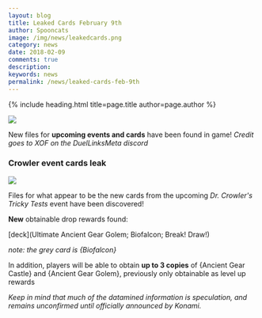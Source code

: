 ```yaml
---
layout: blog
title: Leaked Cards February 9th
author: Spooncats
image: /img/news/leakedcards.png
category: news
date: 2018-02-09
comments: true
description: 
keywords: news
permalink: /news/leaked-cards-feb-9th
---
```


{% include heading.html title=page.title author=page.author %}

![](https://i.imgur.com/6CRrdqk.png)

New files for **upcoming events and cards** have been found in game!
*Credit goes to XOF on the DuelLinksMeta discord*
### Crowler event cards leak

![](https://media.discordapp.net/attachments/356790874459471872/411526428773842945/Screenshot_1.png)

Files for what appear to be the new cards from the upcoming *Dr. Crowler's Tricky Tests* event have been discovered!

**New** obtainable drop rewards found:

[deck](Ultimate Ancient Gear Golem; Biofalcon; Break! Draw!)

*note: the grey card is {Biofalcon}*

In addition, players will be able to obtain **up to 3 copies** of {Ancient Gear Castle} and {Ancient Gear Golem}, previously only obtainable as level up rewards

*Keep in mind that much of the datamined information is speculation, and remains unconfirmed until officially announced by Konami.*
